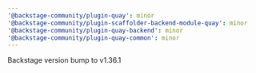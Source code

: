 ```yaml
---
'@backstage-community/plugin-quay': minor
'@backstage-community/plugin-scaffolder-backend-module-quay': minor
'@backstage-community/plugin-quay-backend': minor
'@backstage-community/plugin-quay-common': minor
---
```


Backstage version bump to v1.36.1
